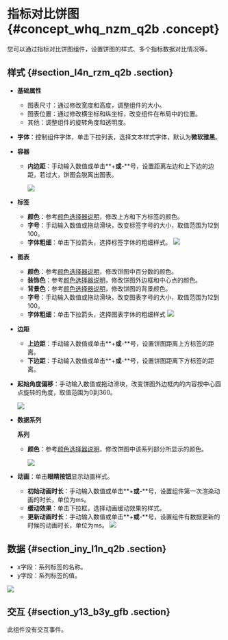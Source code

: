 # 指标对比饼图 {#concept_whq_nzm_q2b .concept}

您可以通过指标对比饼图组件，设置饼图的样式、多个指标数据对比情况等。

## 样式 {#section_l4n_rzm_q2b .section}

-   **基础属性**

    -   图表尺寸：通过修改宽度和高度，调整组件的大小。
    -   图表位置：通过修改横坐标和纵坐标，改变组件在布局中的位置。
    -   其他：调整组件的旋转角度和透明度。

-   **字体**：控制组件字体，单击下拉列表，选择文本样式字体，默认为**微软雅黑**。
-   **容器**
    -   **内边距**：手动输入数值或单击**+**或**-**号，设置距离左边和上下边的边距，若过大，饼图会脱离出图表。

        ![](http://static-aliyun-doc.oss-cn-hangzhou.aliyuncs.com/assets/img/16966/15438938589444_zh-CN.png)

-   **标签**

    -   **颜色**：参考[颜色选择器说明](cn.zh-CN/用户指南/管理组件/设置组件样式/配置项说明.md#section_kdw_vj4_t2b)，修改上方和下方标签的颜色。
    -   **字号**：手动输入数值或拖动滑块，改变标签字号的大小，取值范围为12到100。
    -   **字体粗细**：单击下拉箭头，选择标签字体的粗细样式。
    ![](http://static-aliyun-doc.oss-cn-hangzhou.aliyuncs.com/assets/img/16966/15438938589445_zh-CN.png)

-   **图表**

    -   **颜色**：参考[颜色选择器说明](cn.zh-CN/用户指南/管理组件/设置组件样式/配置项说明.md#section_kdw_vj4_t2b)，修改饼图中百分数的颜色。
    -   **装饰色**：参考[颜色选择器说明](cn.zh-CN/用户指南/管理组件/设置组件样式/配置项说明.md#section_kdw_vj4_t2b)，修改饼图外边框和中心点的颜色。
    -   **背景色**：参考[颜色选择器说明](cn.zh-CN/用户指南/管理组件/设置组件样式/配置项说明.md#section_kdw_vj4_t2b)，修改饼图的背景颜色。
    -   **字号**：手动输入数值或拖动滑块，改变图表字号的大小，取值范围为12到100。
    -   **字体粗细**：单击下拉箭头，选择图表字体的粗细样式
    ![](http://static-aliyun-doc.oss-cn-hangzhou.aliyuncs.com/assets/img/16966/15438938589446_zh-CN.png)

-   **边距**
    -   **上边距**：手动输入数值或单击**+**或**-**号，设置饼图距离上方标签的距离。
    -   **下边距**：手动输入数值或单击**+**或**-**号，设置饼图距离下方标签的距离。
-   **起始角度偏移**：手动输入数值或拖动滑块，改变饼图外边框内的内容按中心圆点旋转的角度，取值范围为0到360。

    ![](http://static-aliyun-doc.oss-cn-hangzhou.aliyuncs.com/assets/img/16966/15438938589447_zh-CN.png)

-   **数据系列**

    **系列**

    -   **颜色**：参考[颜色选择器说明](cn.zh-CN/用户指南/管理组件/设置组件样式/配置项说明.md#section_kdw_vj4_t2b)，修改饼图中该系列部分所显示的颜色。

        ![](http://static-aliyun-doc.oss-cn-hangzhou.aliyuncs.com/assets/img/16966/15438938589448_zh-CN.png)

-   **动画**：单击**眼睛按钮**显示动画样式。

    -   **初始动画时长**：手动输入数值或单击**+**或**-**号，设置组件第一次渲染动画的时长，单位为ms。
    -   **缓动效果**：单击下拉框，选择动画缓动效果的样式。
    -   **更新动画时长**：手动输入数值或单击**+**或**-**号，设置组件有数据更新的时候的动画时长，单位为ms。
    ![](http://static-aliyun-doc.oss-cn-hangzhou.aliyuncs.com/assets/img/16966/154389385814377_zh-CN.png)


## 数据 {#section_iny_l1n_q2b .section}

-   x字段：系列标签的名称。
-   y字段：系列标签的值。

![](http://static-aliyun-doc.oss-cn-hangzhou.aliyuncs.com/assets/img/16966/15438938589450_zh-CN.png)

## 交互 {#section_y13_b3y_gfb .section}

此组件没有交互事件。

